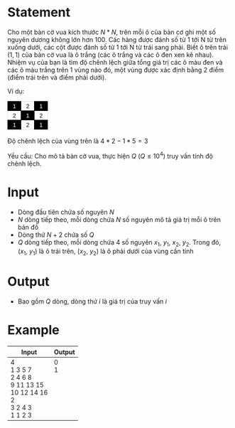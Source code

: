 # Statement
Cho một bàn cờ vua kích thước $N*N$, trên mỗi ô của bàn cơ ghi một số nguyên dương không lớn hơn 100. Các hàng được đánh số từ 1 tới N từ trên xuống dưới, các cột được đánh số từ 1 tới N từ trái sang phải. Biết ô trên trái $(1,1)$ của bàn cờ vua là ô trắng (các ô trắng và các ô đen xen kẽ nhau). Nhiệm vụ của bạn là tìm độ chênh lệch giữa tổng giá trị các ô màu đen và các ô màu trắng trên 1 vùng nào đó, một vùng được xác định bằng 2 điểm (điểm trái trên và điểm phải dưới). 

Ví dụ:

![sample-map](map.jpg)

Độ chênh lệch của vùng trên là $4*2 - 1*5 = 3$

Yều cầu: Cho mô tả bàn cờ vua, thực hiện $Q$ $(Q \le 10^4)$ truy vấn tính độ chênh lệch. 
# Input
- Dòng đầu tiên chứa số nguyên $N$
- $N$ dòng tiếp theo, mỗi dòng chứa $N$ số nguyên mô tả giá trị mỗi ô trên bản đồ
- Dòng thứ $N+2$ chứa số $Q$
- $Q$ dòng tiếp theo, mỗi dòng chứa 4 số nguyên $x$<sub>1</sub>, $y$<sub>1</sub>, $x$<sub>2</sub>, $y$<sub>2</sub>. Trong đó, ($x$<sub>1</sub>, $y$<sub>1</sub>) là ô trái trên, ($x$<sub>2</sub>, $y$<sub>2</sub>) là ô phải dưới của vùng cần tính
# Output
- Bao gồm $Q$ dòng, dòng thứ $i$ là giá trị của truy vấn $i$
# Example
Input | Output
--- | ---
4<br>1 3 5 7<br>2 4 6 8<br>9 11 13 15<br>10 12 14 16<br>2<br>3 2 4 3<br>1 1 2 3 | 0<br>1<br><br><br><br><br><br><br>